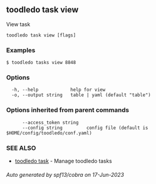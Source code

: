 ## toodledo task view

View task

```
toodledo task view [flags]
```

### Examples

```
$ toodledo tasks view 8848	

```

### Options

```
  -h, --help            help for view
  -o, --output string   table | yaml (default "table")
```

### Options inherited from parent commands

```
      --access_token string   
      --config string         config file (default is $HOME/config/toodledo/conf.yaml)
```

### SEE ALSO

* [toodledo task](toodledo_task.md)	 - Manage toodledo tasks

###### Auto generated by spf13/cobra on 17-Jun-2023

